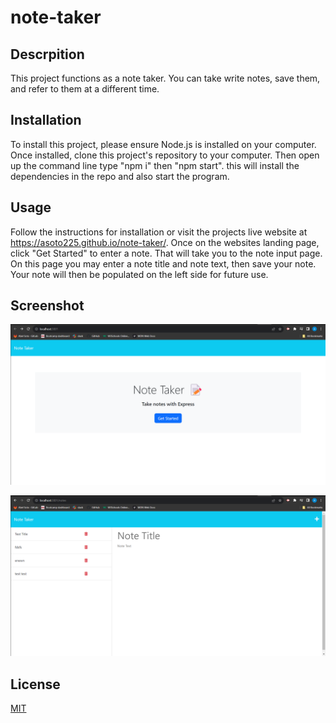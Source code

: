 # note-taker

## Descrpition 
This project functions as a note taker. You can take write notes, save them, and refer to them at a different time. 

## Installation
To install this project, please ensure Node.js is installed on your computer. Once installed, clone this project's repository to your computer. Then open up the command line type "npm i" then "npm start". this will install the dependencies in the repo and also start the program.

## Usage 
Follow the instructions for installation or visit the projects live website at https://asoto225.github.io/note-taker/. Once on the websites landing page, click "Get Started" to enter a note. That will take you to the note input page. On this page you may enter a note title and note text, then save your note. Your note will then be populated on the left side for future use. 

## Screenshot
![Alt text](image.png)

![Alt text](image-1.png)

## License
[MIT](https://choosealicense.com/licenses/mit/)